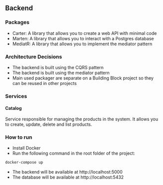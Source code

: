 ## Backend
### Packages
- Carter: A library that allows you to create a web API with minimal code
- Marten: A library that allows you to interact with a Postgres database
- MediatR: A library that allows you to implement the mediator pattern

### Architecture Decisions
- The backend is built using the CQRS pattern
- The backend is built using the mediator pattern
- Main used packager are separate on a Building Block project so they can be reused in other projects

### Services
#### Catalog

Service responsible for managing the products in the system.
It allows you to create, update, delete and list products.

### How to run
- Install Docker
- Run the following command in the root folder of the project:
```bash
docker-compose up
```
- The backend will be available at http://localhost:5000
- The database will be available at http://localhost:5432
